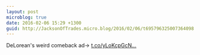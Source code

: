 ```yaml
---
layout: post
microblog: true
date: 2016-02-06 15:29 +1300
guid: http://JacksonOfTrades.micro.blog/2016/02/06/t695796325007364098.html
---
```

DeLorean's weird comeback ad→ [t.co/yLoKcpGcN...](https://t.co/yLoKcpGcNY)
